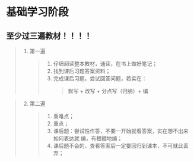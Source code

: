# 基础学习阶段

## 至少过三遍教材！！！！

> 1. 第一遍
>    > 1. 仔细阅读整本教材，通读，在书上做好笔记；
>    > 2. 找到课后习题答案资料；
>    > 3. 完成课后习题，尝试回答问题，若实在：
>    >    > 默写 + 改写 + 分点写（归纳）+ 编

> 2. 第二遍
>    > 1. 重难点；
>    > 2. 重点；
>    > 3. 课后题：尝试性作答，不要一开始就看答案，实在想不出来如何表达就 编，有根据地编；
>    > 4. 课后题不会的，查看答案后一定要回归到课本，不可就此丢弃；
